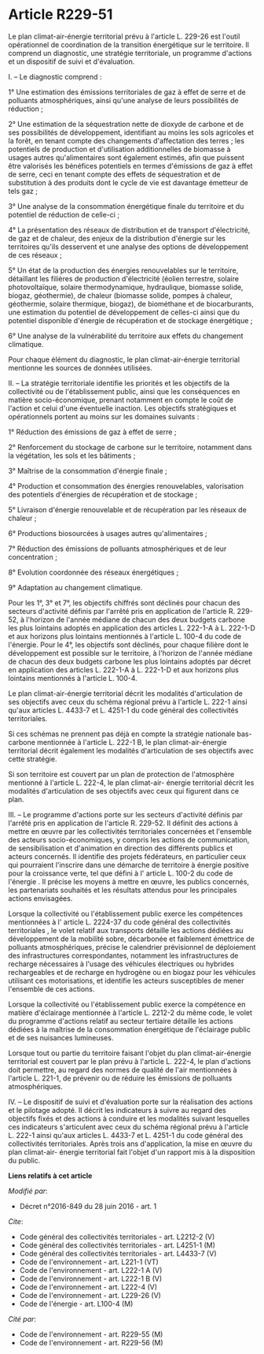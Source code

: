 # Article R229-51

Le plan climat-air-énergie territorial prévu à l'article L. 229-26 est l'outil opérationnel de coordination de la transition
énergétique sur le territoire. Il comprend un diagnostic, une stratégie territoriale, un programme d'actions et un dispositif
de suivi et d'évaluation.

I. – Le diagnostic comprend :

1° Une estimation des émissions territoriales de gaz à effet de serre et de polluants atmosphériques, ainsi qu'une analyse de
leurs possibilités de réduction ;

2° Une estimation de la séquestration nette de dioxyde de carbone et de ses possibilités de développement, identifiant au
moins les sols agricoles et la forêt, en tenant compte des changements d'affectation des terres ; les potentiels de
production et d'utilisation additionnelles de biomasse à usages autres qu'alimentaires sont également estimés, afin que
puissent être valorisés les bénéfices potentiels en termes d'émissions de gaz à effet de serre, ceci en tenant compte des
effets de séquestration et de substitution à des produits dont le cycle de vie est davantage émetteur de tels gaz ;

3° Une analyse de la consommation énergétique finale du territoire et du potentiel de réduction de celle-ci ;

4° La présentation des réseaux de distribution et de transport d'électricité, de gaz et de chaleur, des enjeux de la
distribution d'énergie sur les territoires qu'ils desservent et une analyse des options de développement de ces réseaux ;

5° Un état de la production des énergies renouvelables sur le territoire, détaillant les filières de production d'électricité
(éolien terrestre, solaire photovoltaïque, solaire thermodynamique, hydraulique, biomasse solide, biogaz, géothermie), de
chaleur (biomasse solide, pompes à chaleur, géothermie, solaire thermique, biogaz), de biométhane et de biocarburants, une
estimation du potentiel de développement de celles-ci ainsi que du potentiel disponible d'énergie de récupération et de
stockage énergétique ;

6° Une analyse de la vulnérabilité du territoire aux effets du changement climatique.

Pour chaque élément du diagnostic, le plan climat-air-énergie territorial mentionne les sources de données utilisées.

II. – La stratégie territoriale identifie les priorités et les objectifs de la collectivité ou de l'établissement public,
ainsi que les conséquences en matière socio-économique, prenant notamment en compte le coût de l'action et celui d'une
éventuelle inaction. Les objectifs stratégiques et opérationnels portent au moins sur les domaines suivants :

1° Réduction des émissions de gaz à effet de serre ;

2° Renforcement du stockage de carbone sur le territoire, notamment dans la végétation, les sols et les bâtiments ;

3° Maîtrise de la consommation d'énergie finale ;

4° Production et consommation des énergies renouvelables, valorisation des potentiels d'énergies de récupération et de
stockage ;

5° Livraison d'énergie renouvelable et de récupération par les réseaux de chaleur ;

6° Productions biosourcées à usages autres qu'alimentaires ;

7° Réduction des émissions de polluants atmosphériques et de leur concentration ;

8° Evolution coordonnée des réseaux énergétiques ;

9° Adaptation au changement climatique.

Pour les 1°, 3° et 7°, les objectifs chiffrés sont déclinés pour chacun des secteurs d'activité définis par l'arrêté pris en
application de l'article R. 229-52, à l'horizon de l'année médiane de chacun des deux budgets carbone les plus lointains
adoptés en application des articles L. 222-1-A à L. 222-1-D et aux horizons plus lointains mentionnés à l'article L. 100-4 du
code de l'énergie. Pour le 4°, les objectifs sont déclinés, pour chaque filière dont le développement est possible sur le
territoire, à l'horizon de l'année médiane de chacun des deux budgets carbone les plus lointains adoptés par décret en
application des articles L. 222-1-A à L. 222-1-D et aux horizons plus lointains mentionnés à l'article L. 100-4.

Le plan climat-air-énergie territorial décrit les modalités d'articulation de ses objectifs avec ceux du schéma régional
prévu à l'article L. 222-1 ainsi qu'aux articles L. 4433-7 et L. 4251-1 du code général des collectivités territoriales.

Si ces schémas ne prennent pas déjà en compte la stratégie nationale bas-carbone mentionnée à l'article L. 222-1 B, le plan
climat-air-énergie territorial décrit également les modalités d'articulation de ses objectifs avec cette stratégie.

Si son territoire est couvert par un plan de protection de l'atmosphère mentionné à l'article L. 222-4, le plan climat-air-
énergie territorial décrit les modalités d'articulation de ses objectifs avec ceux qui figurent dans ce plan.

III. – Le programme d'actions porte sur les secteurs d'activité définis par l'arrêté pris en application de l'article R.
229-52. Il définit des actions à mettre en œuvre par les collectivités territoriales concernées et l'ensemble des acteurs
socio-économiques, y compris les actions de communication, de sensibilisation et d'animation en direction des différents
publics et acteurs concernés. Il identifie des projets fédérateurs, en particulier ceux qui pourraient l'inscrire dans une
démarche de territoire à énergie positive pour la croissance verte, tel que défini à l' article L. 100-2 du code de
l'énergie . Il précise les moyens à mettre en œuvre, les publics concernés, les partenariats souhaités et les résultats
attendus pour les principales actions envisagées.

Lorsque la collectivité ou l'établissement public exerce les compétences mentionnées à l' article L. 2224-37 du code général
des collectivités territoriales , le volet relatif aux transports détaille les actions dédiées au développement de la
mobilité sobre, décarbonée et faiblement émettrice de polluants atmosphériques, précise le calendrier prévisionnel de
déploiement des infrastructures correspondantes, notamment les infrastructures de recharge nécessaires à l'usage des
véhicules électriques ou hybrides rechargeables et de recharge en hydrogène ou en biogaz pour les véhicules utilisant ces
motorisations, et identifie les acteurs susceptibles de mener l'ensemble de ces actions.

Lorsque la collectivité ou l'établissement public exerce la compétence en matière d'éclairage mentionnée à l'article L.
2212-2 du même code, le volet du programme d'actions relatif au secteur tertiaire détaille les actions dédiées à la maîtrise
de la consommation énergétique de l'éclairage public et de ses nuisances lumineuses.

Lorsque tout ou partie du territoire faisant l'objet du plan climat-air-énergie territorial est couvert par le plan prévu à
l'article L. 222-4, le plan d'actions doit permettre, au regard des normes de qualité de l'air mentionnées à l'article L.
221-1, de prévenir ou de réduire les émissions de polluants atmosphériques.

IV. – Le dispositif de suivi et d'évaluation porte sur la réalisation des actions et le pilotage adopté. Il décrit les
indicateurs à suivre au regard des objectifs fixés et des actions à conduire et les modalités suivant lesquelles ces
indicateurs s'articulent avec ceux du schéma régional prévu à l'article L. 222-1 ainsi qu'aux articles  L. 4433-7  et L.
4251-1 du code général des collectivités territoriales. Après trois ans d'application, la mise en œuvre du plan climat-air-
énergie territorial fait l'objet d'un rapport mis à la disposition du public.

**Liens relatifs à cet article**

_Modifié par_:

  - Décret n°2016-849 du 28 juin 2016 - art. 1

_Cite_:

  - Code général des collectivités territoriales - art. L2212-2 (V)
  - Code général des collectivités territoriales - art. L4251-1 (M)
  - Code général des collectivités territoriales - art. L4433-7 (V)
  - Code de l'environnement - art. L221-1 (VT)
  - Code de l'environnement - art. L222-1 A (V)
  - Code de l'environnement - art. L222-1 B (V)
  - Code de l'environnement - art. L222-4 (V)
  - Code de l'environnement - art. L229-26 (V)
  - Code de l'énergie - art. L100-4 (M)

_Cité par_:

  - Code de l'environnement - art. R229-55 (M)
  - Code de l'environnement - art. R229-56 (M)
